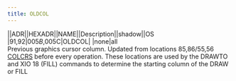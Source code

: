 ```yaml
---
title: OLDCOL
---
```

||ADR||HEXADR||NAME||Description||shadow||OS  
|91,92|$005B,$005C|OLDCOL| |none|all  
Previous graphics cursor column. Updated from locations 85,86/$55,$56 [COLCRS](../COLCRS/index.md) before every operation. These locations are used by the DRAWTO and XIO 18 (FILL) commands to determine the starting column of the DRAW or FILL  
